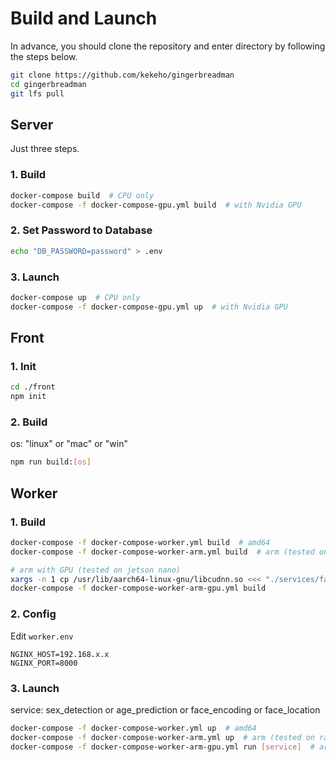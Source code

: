 <!--
 Copyright (c) 2020 Hiroki Takemura (kekeho)
 
 This software is released under the MIT License.
 https://opensource.org/licenses/MIT
-->

# Build and Launch

In advance, you should clone the repository and enter directory by following the steps below.

```sh
git clone https://github.com/kekeho/gingerbreadman
cd gingerbreadman
git lfs pull
```

## Server

Just three steps.

### 1. Build

```sh
docker-compose build  # CPU only
docker-compose -f docker-compose-gpu.yml build  # with Nvidia GPU
```

### 2. Set Password to Database

```sh
echo "DB_PASSWORD=password" > .env
```

### 3. Launch

```sh
docker-compose up  # CPU only
docker-compose -f docker-compose-gpu.yml up  # with Nvidia GPU
```

## Front

### 1. Init

```sh
cd ./front
npm init
```

### 2. Build

os: "linux" or "mac" or "win"

```sh
npm run build:[os]
```

## Worker

### 1. Build

```sh
docker-compose -f docker-compose-worker.yml build  # amd64
docker-compose -f docker-compose-worker-arm.yml build  # arm (tested on raspberry pi 3 64bit)

# arm with GPU (tested on jetson nano)
xargs -n 1 cp /usr/lib/aarch64-linux-gnu/libcudnn.so <<< "./services/face_location ./services/face_encoding"
docker-compose -f docker-compose-worker-arm-gpu.yml build
```

### 2. Config

Edit `worker.env`

```env
NGINX_HOST=192.168.x.x
NGINX_PORT=8000
```

### 3. Launch

service: sex_detection or age_prediction or face_encoding or face_location

```sh
docker-compose -f docker-compose-worker.yml up  # amd64
docker-compose -f docker-compose-worker-arm.yml up  # arm (tested on raspberry pi 3 64bit)
docker-compose -f docker-compose-worker-arm-gpu.yml run [service]  # arm with GPU (tested on jetson nano) It is recommended to run only one container at a time.
```

